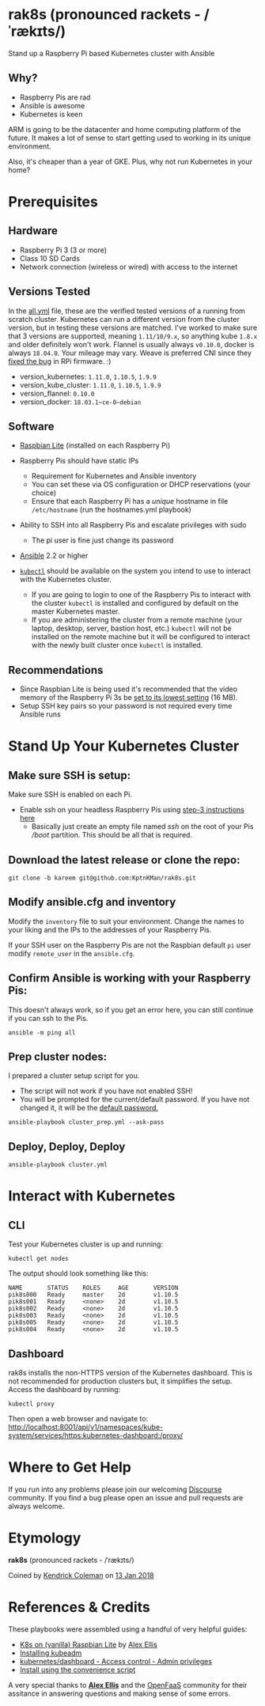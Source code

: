# rak8s (pronounced rackets - /ˈrækɪts/)

Stand up a Raspberry Pi based Kubernetes cluster with Ansible

## Why?

* Raspberry Pis are rad
* Ansible is awesome
* Kubernetes is keen

ARM is going to be the datacenter and home computing platform of the future. It makes a lot of sense to start getting used to working in its unique environment.

Also, it's cheaper than a year of GKE. Plus, why not run Kubernetes in your home?

# Prerequisites

## Hardware

* Raspberry Pi 3 (3 or more)
* Class 10 SD Cards
* Network connection (wireless or wired) with access to the internet

## Versions Tested

In the [all.yml](group_vars/all.yml) file, these are the verified tested versions of a running from scratch cluster. Kubernetes can run a different version from the cluster version, but in testing these versions are matched. I've worked to make sure that 3 versions are supported,
meaning `1.11/10/9.x`, so anything kube `1.8.x` and older definitely won't work.
Flannel is usually always `v0.10.0`, docker is always `18.04.0`. Your mileage may vary. Weave is preferred CNI since they [fixed the bug](https://github.com/raspberrypi/linux/issues/2580) in RPi firmware. :)
* version_kubernetes: `1.11.0`, `1.10.5`, `1.9.9`
* version_kube_cluster: `1.11.0`, `1.10.5`, `1.9.9`
* version_flannel: `0.10.0`
* version_docker: `18.03.1~ce-0~debian`

## Software

* [Raspbian Lite](https://www.raspberrypi.org/downloads/raspbian/) (installed on each Raspberry Pi)

* Raspberry Pis should have static IPs
    * Requirement for Kubernetes and Ansible inventory
    * You can set these via OS configuration or DHCP reservations (your choice)
    * Ensure that each Raspberry Pi has a *unique* hostname in file `/etc/hostname` (run the hostnames.yml playbook)

* Ability to SSH into all Raspberry Pis and escalate privileges with sudo
    * The pi user is fine just change its password

* [Ansible](http://docs.ansible.com/ansible/latest/intro_installation.html) 2.2 or higher

* [`kubectl`](https://kubernetes.io/docs/tasks/tools/install-kubectl/) should be available on the system you intend to use to interact with the Kubernetes cluster.
    * If you are going to login to one of the Raspberry Pis to interact with the cluster `kubectl` is installed and configured by default on the master Kubernetes master.
    * If you are administering the cluster from a remote machine (your laptop, desktop, server, bastion host, etc.) `kubectl` will not be installed on the remote machine but it will be configured to interact with the newly built cluster once `kubectl` is installed.

## Recommendations

* Since Raspbian Lite is being used it's recommended that the video memory of the Raspberry Pi 3s be [set to its lowest setting](https://www.raspberrypi.org/documentation/configuration/config-txt/memory.md) (16 MB).
* Setup SSH key pairs so your password is not required every time Ansible runs

# Stand Up Your Kubernetes Cluster

## Make sure SSH is setup:

Make sure SSH is enabled on each Pi.
* Enable ssh on your headless Raspberry Pis using [step-3 instructions here](https://www.raspberrypi.org/documentation/remote-access/ssh/)
    * Basically just create an empty file named *ssh* on the root of your Pis */boot* partition. This should be all that is required.

## Download the latest release or clone the repo:

```
git clone -b kareem git@github.com:KptnKMan/rak8s.git
```

## Modify ansible.cfg and inventory

Modify the `inventory` file to suit your environment. Change the names to your liking and the IPs to the addresses of your Raspberry Pis.

If your SSH user on the Raspberry Pis are not the Raspbian default `pi` user modify `remote_user` in the `ansible.cfg`.

## Confirm Ansible is working with your Raspberry Pis:

This doesn't always work, so if you get an error here, you can still continue if you can ssh to the Pis.
```
ansible -m ping all
```

## Prep cluster nodes:

I prepared a cluster setup script for you.
* The script will not work if you have not enabled SSH!
* You will be prompted for the current/default password. If you have not changed it, it will be the [default password.](https://www.raspberrypi.org/documentation/linux/usage/users.md)
```
ansible-playbook cluster_prep.yml --ask-pass
```

## Deploy, Deploy, Deploy

```
ansible-playbook cluster.yml
```

# Interact with Kubernetes

## CLI

Test your Kubernetes cluster is up and running:

```
kubectl get nodes
```

The output should look something like this:

```
NAME       STATUS    ROLES     AGE       VERSION
pik8s000   Ready     master    2d        v1.10.5
pik8s001   Ready     <none>    2d        v1.10.5
pik8s002   Ready     <none>    2d        v1.10.5
pik8s003   Ready     <none>    2d        v1.10.5
pik8s005   Ready     <none>    2d        v1.10.5
pik8s004   Ready     <none>    2d        v1.10.5
```

## Dashboard

rak8s installs the non-HTTPS version of the Kubernetes dashboard. This is not recommended for production clusters but, it simplifies the setup. Access the dashboard by running:

```
kubectl proxy
```

Then open a web browser and navigate to:
[http://localhost:8001/api/v1/namespaces/kube-system/services/https:kubernetes-dashboard:/proxy/](http://localhost:8001/api/v1/namespaces/kube-system/services/https:kubernetes-dashboard:/proxy/)

# Where to Get Help

If you run into any problems please join our welcoming [Discourse](https://discourse.rak8s.io/) community. If you find a bug please open an issue and pull requests are always welcome.

# Etymology

**rak8s** (pronounced rackets - /ˈrækɪts/)

Coined by [Kendrick Coleman](https://github.com/kacole2) on [13 Jan 2018](https://twitter.com/KendrickColeman/status/952242602690129921)

# References & Credits

These playbooks were assembled using a handful of very helpful guides:

* [K8s on (vanilla) Raspbian Lite](https://gist.github.com/alexellis/fdbc90de7691a1b9edb545c17da2d975) by [Alex Ellis](https://www.alexellis.io/)
* [Installing kubeadm](https://kubernetes.io/docs/setup/independent/install-kubeadm/)
* [kubernetes/dashboard - Access control - Admin privileges](https://github.com/kubernetes/dashboard/wiki/Access-control#admin-privileges)
* [Install using the convenience script](https://docs.docker.com/engine/installation/linux/docker-ce/debian/#install-using-the-convenience-script)

A very special thanks to [**Alex Ellis**](https://www.alexellis.io/) and the [OpenFaaS](https://www.openfaas.com/) community for their assitance in answering questions and making sense of some errors.
